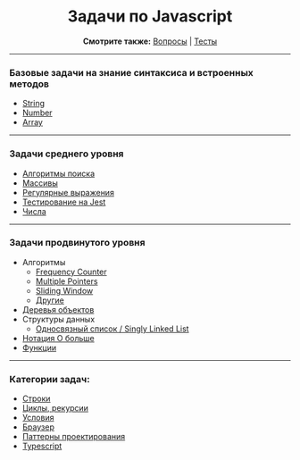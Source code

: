 <div align="center">

<h1>Задачи по Javascript</h1>

<b>Смотрите также:</b>
<a href="https://github.com/dollaween/javascript-questions">Вопросы</a> | <a href="https://github.com/dollaween/javascript-tests">Тесты</a>

</div>

---

### Базовые задачи на знание синтаксиса и встроенных методов
* [String](./basic/strings.md)
* [Number](./basic/numbers.md)
* [Array](./basic/arrays.md)

---

### Задачи среднего уровня
* [Алгоритмы поиска](./middle/search.md)
* [Массивы](./middle/arrays.md)
* [Регулярные выражения](./middle/regexp.md)
* [Тестирование на Jest](./middle/tests.md)
* [Числа](./middle/numbers.md)

---

### Задачи продвинутого уровня
* Алгоритмы
  * [Frequency Counter](./advanced/algorithms/frequency-counter.md)
  * [Multiple Pointers](./advanced/algorithms/multiple-pointers.md)
  * [Sliding Window](./advanced/algorithms/sliding-window.md)
  * [Другие](./advanced/algorithms/others.md)
* [Деревья объектов](./advanced/trees.md)
* Структуры данных
  * [Односвязный список / Singly Linked List](./advanced/data-structures/singly-linked-list.md)
* [Нотация О больше](./advanced/big-o.md)
* [Функции](./advanced/functions.md)

---

### Категории задач:
* [Строки](./string.md)
* [Циклы, рекурсии](./loops.md)
* [Условия](./conditions.md)
* [Браузер](./browser.md)
* [Паттерны проектирования](./patterns.md)
* [Typescript](./typescript.md)
